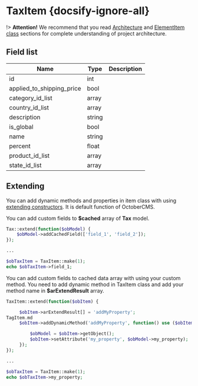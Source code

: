# TaxItem {docsify-ignore-all}

!> **Attention!**  We recommend that you read [Architecture](home.md#architecture) and [ElementItem class](item-class/item-class.md) sections for complete understanding of  project architecture.

## Field list

|  Name | Type | Description |
|-------|------|--------|
|id|int|
|applied_to_shipping_price|bool|
|category_id_list|array|
|country_id_list|array|
|description|string|
|is_global|bool|
|name|string|
|percent|float|
|product_id_list|array|
|state_id_list|array|

## Extending

You can add dynamic methods and properties in item class with using [extending constructors](http://octobercms.com/docs/services/behaviors#constructor-extension).
It is default function of OctoberCMS.

You can add custom fields to **$cached** array of **Tax** model.
```php
Tax::extend(function($obModel) {
    $obModel->addCachedField(['field_1', 'field_2']);
});

...

$obTaxItem = TaxItem::make(1);
echo $obTaxItem->field_1;
```

You can add custom fields to cached data array with using your custom method.
You need to add dynamic method in TaxItem class and add your method name in **$arExtendResult** array.
```php
TaxItem::extend(function($obItem) {

     $obItem->arExtendResult[] = 'addMyProperty';
TagItem.md
     $obItem->addDynamicMethod('addMyProperty', function() use ($obItem) {

         $obModel = $obItem->getObject();
         $obItem->setAttribute('my_property', $obModel->my_property);
     });
});

...

$obTaxItem = TaxItem::make(1);
echo $obTaxItem->my_property;
```